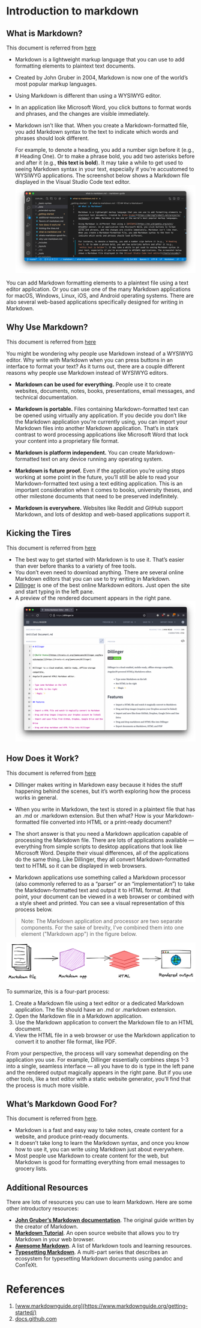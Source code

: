 # Introduction to markdown 

## What is Markdown?

This document is referred from [here](https://www.markdownguide.org/getting-started/#what-is-markdown)

* Markdown is a lightweight markup language that you can use to add formatting elements to plaintext text documents.
* Created by John Gruber in 2004, Markdown is now one of the world’s most popular markup languages.
* Using Markdown is different than using a WYSIWYG editor. 
* In an application like Microsoft Word, you click buttons to format words and phrases, and the changes are visible immediately.
* Markdown isn’t like that. When you create a Markdown-formatted file, you add Markdown syntax to the text to indicate which words and phrases should look different.

     For example, to denote a heading, you add a number sign before it (e.g., # Heading One). 
Or to make a phrase bold, you add two asterisks before and after it (e.g., **this text is bold**).
It may take a while to get used to seeing Markdown syntax in your text, especially if you’re accustomed to WYSIWYG applications. 
The screenshot below shows a Markdown file displayed in the Visual Studio Code text editor.
  ![markDownInVscode.png](../images/markDownInVscode.png)

You can add Markdown formatting elements to a plaintext file using a text editor application. 
Or you can use one of the many Markdown applications for macOS, Windows, Linux, iOS, and Android operating systems.
There are also several web-based applications specifically designed for writing in Markdown.


## Why Use Markdown? 

This document is referred from [here](https://www.markdownguide.org/getting-started/#why-use-markdown)

You might be wondering why people use Markdown instead of a WYSIWYG editor.
Why write with Markdown when you can press buttons in an interface to format your text? 
As it turns out, there are a couple different reasons why people use Markdown instead of WYSIWYG editors.

* **Markdown can be used for everything.** People use it to create websites, documents, notes, books, presentations, email messages, and technical documentation.

* **Markdown is portable.** Files containing Markdown-formatted text can be opened using virtually any application. If you decide you don’t like the Markdown application you’re currently using, you can import your Markdown files into another Markdown application. That’s in stark contrast to word processing applications like Microsoft Word that lock your content into a proprietary file format.

* **Markdown is platform independent.** You can create Markdown-formatted text on any device running any operating system.

* **Markdown is future proof.** Even if the application you’re using stops working at some point in the future, you’ll still be able to read your Markdown-formatted text using a text editing application. This is an important consideration when it comes to books, university theses, and other milestone documents that need to be preserved indefinitely.

* **Markdown is everywhere.** Websites like Reddit and GitHub support Markdown, and lots of desktop and web-based applications support it.

## Kicking the Tires 

This document is referred from [here](https://www.markdownguide.org/getting-started/#kicking-the-tires)

* The best way to get started with Markdown is to use it. That’s easier than ever before thanks to a variety of free tools.
* You don’t even need to download anything. 
  There are several online Markdown editors that you can use to try writing in Markdown.
* [Dillinger](https://dillinger.io/) is one of the best online Markdown editors. Just open the site and start typing in the left pane.
* A preview of the rendered document appears in the right pane.
![dillinger.png](../images/dillinger.png)
  
## How Does it Work?

This document is referred from [here](https://www.markdownguide.org/getting-started/#how-does-it-work)

* Dillinger makes writing in Markdown easy because it hides the stuff happening behind the scenes, 
  but it’s worth exploring how the process works in general.

* When you write in Markdown, the text is stored in a plaintext file that has an .md or .markdown extension. 
  But then what? How is your Markdown-formatted file converted into HTML or a print-ready document?

* The short answer is that you need a Markdown application capable of processing the Markdown file. 
  There are lots of applications available — everything from simple scripts to desktop applications that look like Microsoft Word. 
  Despite their visual differences, all of the applications do the same thing. 
  Like Dillinger, they all convert Markdown-formatted text to HTML so it can be displayed in web browsers.

* Markdown applications use something called a Markdown processor (also commonly referred to as a “parser” or an “implementation”) to take the Markdown-formatted text and output it to HTML format. 
  At that point, your document can be viewed in a web browser or combined with a style sheet and printed. You can see a visual representation of this process below.
  
>  Note: The Markdown application and processor are two separate components. For the sake of brevity, I've combined them into one element ("Markdown app") in the figure below.

![markdown-flowchart.png](../images/markdown-flowchart.png)

To summarize, this is a four-part process:
  1. Create a Markdown file using a text editor or a dedicated Markdown application. The file should have an .md or .markdown extension.
  1. Open the Markdown file in a Markdown application.
  1. Use the Markdown application to convert the Markdown file to an HTML document.
  1. View the HTML file in a web browser or use the Markdown application to convert it to another file format, like PDF.

From your perspective, the process will vary somewhat depending on the application you use. 
For example, Dillinger essentially combines steps 1-3 into a single, seamless interface — all you have to do is type in the left pane and the rendered output magically appears in the right pane. 
But if you use other tools, like a text editor with a static website generator, you’ll find that the process is much more visible.

## What’s Markdown Good For?

This document is referred from [here](https://www.markdownguide.org/getting-started/#whats-markdown-good-for).

* Markdown is a fast and easy way to take notes, create content for a website, and produce print-ready documents.
* It doesn’t take long to learn the Markdown syntax, and once you know how to use it, you can write using Markdown just about everywhere. 
* Most people use Markdown to create content for the web, but Markdown is good for formatting everything from email messages to grocery lists.

## Additional Resources

There are lots of resources you can use to learn Markdown. 
Here are some other introductory resources:

* **[John Gruber’s Markdown documentation](https://daringfireball.net/projects/markdown/)**.
  The original guide written by the creator of Markdown.
* **[Markdown Tutorial](https://www.markdowntutorial.com/)**.
  An open source website that allows you to try Markdown in your web browser.
* **[Awesome Markdown](https://github.com/mundimark/awesome-markdown)**.
  A list of Markdown tools and learning resources.
* **[Typesetting Markdown](https://dave.autonoma.ca/blog/2019/05/22/typesetting-markdown-part-1)**.
  A multi-part series that describes an ecosystem for typesetting Markdown documents using pandoc and ConTeXt.

# References

1. [www.markdownguide.org](https://www.markdownguide.org/getting-started/)
2. [docs.github.com](https://docs.github.com/en/github/writing-on-github/getting-started-with-writing-and-formatting-on-github/basic-writing-and-formatting-syntax)